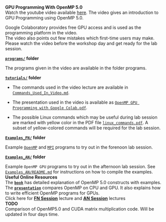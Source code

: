 **GPU Programming With OpenMP 5.0**<br/>
Watch the  youtube video available <a href="https://youtu.be/p1ChaYDkIn0"> here</a>. The video gives an introduction to GPU Programming using OpenMP 5.0. 

Google Colaboratory provides free GPU access and is used as the programming platform in the video.
<br/> The video also points out few mistakes which first-time users may make. Please watch the video before the workshop day and get ready for the lab session.

**[`programs/`](https://github.com/unnikrishnan-c/HPC-Workshop/tree/main/programs) folder**<br>

 The programs given in the video are available in the folder programs. 
 
 
 **[`tutorials/`](https://github.com/unnikrishnan-c/HPC-Workshop/tree/main/tutorials) folder**<br>
 
 - The commands used in the video lecture are available in [`Commands_Used_In_Video.md`](https://github.com/unnikrishnan-c/HPC-Workshop/blob/main/tutorials/Commands_Used_In_Video.md).  
 
 - The presentation used in the video is available as [`OpenMP GPU Programming with Google Colab.pdf`](https://github.com/unnikrishnan-c/HPC-Workshop/blob/main/tutorials/OpenMP%20GPU%20Programming%20with%20Google%20Colab.pdf). 
 
 - The possible Linux commands which may be useful during lab session are marked with yellow color in the PDF file [`linux_commands.pdf`](https://github.com/unnikrishnan-c/HPC-Workshop/blob/main/tutorials/linux_commands.pdf). A subset of yellow-colored commands will be required for the lab session. 



**[`Examples_FN/`](https://github.com/unnikrishnan-c/HPC-Workshop/tree/main/Examples_FN) folder**<br>

Example [`OpenMP`](https://github.com/unnikrishnan-c/HPC-Workshop/tree/main/Examples_FN/OpenMP) and [`MPI`](https://github.com/unnikrishnan-c/HPC-Workshop/tree/main/Examples_FN/MPI) programs to try out in the forenoon lab session.


**[`Examples_AN/`](https://github.com/unnikrishnan-c/HPC-Workshop/tree/main/Examples_AN) folder**<br>

Example `OpenMP GPU` programs to try out in the afternoon lab session. See [`Examples_AN/README.md`](https://github.com/unnikrishnan-c/HPC-Workshop/blob/main/Examples_AN/README.md) for instructions on how to compile the examples. <br>
**Useful Online Resources**<br>
The  **[`book`](https://www.openmp.org/wp-content/uploads/openmp-examples-5.0.0.pdf)** has detailed explanation  of OpenMP 5.0 constructs with examples. <br>
The  **[`presentation`](https://on-demand.gputechconf.com/gtc/2018/presentation/s8344-openmp-on-gpus-first-experiences-and-best-practices.pdf)** compares OpenMP on CPU and GPU. It also explains how to write efficient  OpenMP programs for GPUs. <br>
Click here for **[FN Session](https://www.youtube.com/watch?v=uucY61yJlZs&t=1048s)** lecture  and  **[AN Session](https://www.youtube.com/watch?v=KABbqwbBOiM&t=9030s)** lectures  <br>
**TODO**<br>
Comparison of OpenMP5.0 and CUDA matrix multiplication code. Will be updated in four days time. 

